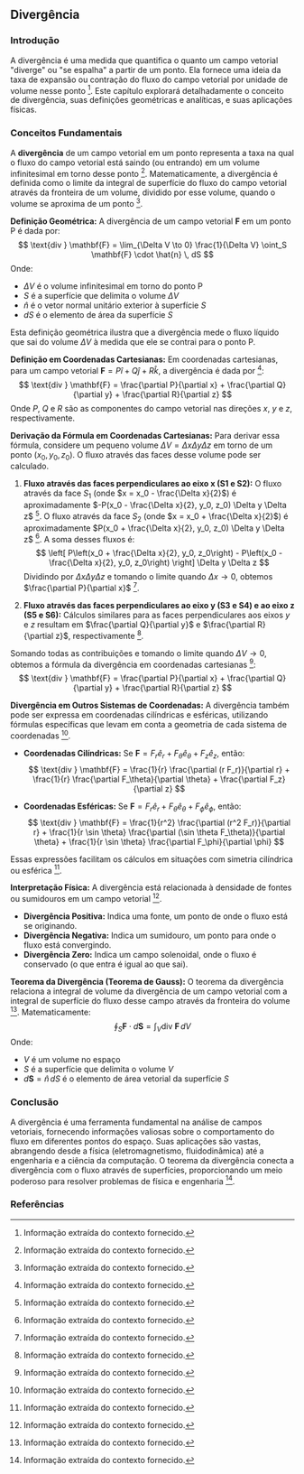 ## Divergência
### Introdução
A divergência é uma medida que quantifica o quanto um campo vetorial "diverge" ou "se espalha" a partir de um ponto. Ela fornece uma ideia da taxa de expansão ou contração do fluxo do campo vetorial por unidade de volume nesse ponto [^1]. Este capítulo explorará detalhadamente o conceito de divergência, suas definições geométricas e analíticas, e suas aplicações físicas.

### Conceitos Fundamentais
A **divergência** de um campo vetorial em um ponto representa a taxa na qual o fluxo do campo vetorial está saindo (ou entrando) em um volume infinitesimal em torno desse ponto [^1]. Matematicamente, a divergência é definida como o limite da integral de superfície do fluxo do campo vetorial através da fronteira de um volume, dividido por esse volume, quando o volume se aproxima de um ponto [^1].

**Definição Geométrica:**
A divergência de um campo vetorial **F** em um ponto P é dada por:
$$ \text{div } \mathbf{F} = \lim_{\Delta V \to 0} \frac{1}{\Delta V} \oint_S \mathbf{F} \cdot \hat{n} \, dS $$
Onde:
*   $\Delta V$ é o volume infinitesimal em torno do ponto P
*   $S$ é a superfície que delimita o volume $\Delta V$
*   $\hat{n}$ é o vetor normal unitário exterior à superfície $S$
*   $dS$ é o elemento de área da superfície $S$

Esta definição geométrica ilustra que a divergência mede o fluxo líquido que sai do volume $\Delta V$ à medida que ele se contrai para o ponto P.

**Definição em Coordenadas Cartesianas:**
Em coordenadas cartesianas, para um campo vetorial $\mathbf{F} = P\hat{i} + Q\hat{j} + R\hat{k}$, a divergência é dada por [^1]:
$$ \text{div } \mathbf{F} = \frac{\partial P}{\partial x} + \frac{\partial Q}{\partial y} + \frac{\partial R}{\partial z} $$
Onde $P$, $Q$ e $R$ são as componentes do campo vetorial nas direções $x$, $y$ e $z$, respectivamente.

**Derivação da Fórmula em Coordenadas Cartesianas:**
Para derivar essa fórmula, considere um pequeno volume $\Delta V = \Delta x \Delta y \Delta z$ em torno de um ponto $(x_0, y_0, z_0)$. O fluxo através das faces desse volume pode ser calculado.

1.  **Fluxo através das faces perpendiculares ao eixo x (S1 e S2):**
    O fluxo através da face $S_1$ (onde $x = x_0 - \frac{\Delta x}{2}$) é aproximadamente $-P(x_0 - \frac{\Delta x}{2}, y_0, z_0) \Delta y \Delta z$ [^1].
    O fluxo através da face $S_2$ (onde $x = x_0 + \frac{\Delta x}{2}$) é aproximadamente $P(x_0 + \frac{\Delta x}{2}, y_0, z_0) \Delta y \Delta z$ [^1].
    A soma desses fluxos é:
    $$ \left[ P\left(x_0 + \frac{\Delta x}{2}, y_0, z_0\right) - P\left(x_0 - \frac{\Delta x}{2}, y_0, z_0\right) \right] \Delta y \Delta z $$
    Dividindo por $\Delta x \Delta y \Delta z$ e tomando o limite quando $\Delta x \to 0$, obtemos $\frac{\partial P}{\partial x}$ [^1].

2.  **Fluxo através das faces perpendiculares ao eixo y (S3 e S4) e ao eixo z (S5 e S6):**
    Cálculos similares para as faces perpendiculares aos eixos $y$ e $z$ resultam em $\frac{\partial Q}{\partial y}$ e $\frac{\partial R}{\partial z}$, respectivamente [^1].

Somando todas as contribuições e tomando o limite quando $\Delta V \to 0$, obtemos a fórmula da divergência em coordenadas cartesianas [^1]:
$$ \text{div } \mathbf{F} = \frac{\partial P}{\partial x} + \frac{\partial Q}{\partial y} + \frac{\partial R}{\partial z} $$

**Divergência em Outros Sistemas de Coordenadas:**
A divergência também pode ser expressa em coordenadas cilíndricas e esféricas, utilizando fórmulas específicas que levam em conta a geometria de cada sistema de coordenadas [^1].

*   **Coordenadas Cilíndricas:**
    Se $\mathbf{F} = F_r \hat{e}_r + F_\theta \hat{e}_\theta + F_z \hat{e}_z$, então:
    $$ \text{div } \mathbf{F} = \frac{1}{r} \frac{\partial (r F_r)}{\partial r} + \frac{1}{r} \frac{\partial F_\theta}{\partial \theta} + \frac{\partial F_z}{\partial z} $$

*   **Coordenadas Esféricas:**
    Se $\mathbf{F} = F_r \hat{e}_r + F_\theta \hat{e}_\theta + F_\phi \hat{e}_\phi$, então:
    $$ \text{div } \mathbf{F} = \frac{1}{r^2} \frac{\partial (r^2 F_r)}{\partial r} + \frac{1}{r \sin \theta} \frac{\partial (\sin \theta F_\theta)}{\partial \theta} + \frac{1}{r \sin \theta} \frac{\partial F_\phi}{\partial \phi} $$

Essas expressões facilitam os cálculos em situações com simetria cilíndrica ou esférica [^1].

**Interpretação Física:**
A divergência está relacionada à densidade de fontes ou sumidouros em um campo vetorial [^1].

*   **Divergência Positiva:** Indica uma fonte, um ponto de onde o fluxo está se originando.
*   **Divergência Negativa:** Indica um sumidouro, um ponto para onde o fluxo está convergindo.
*   **Divergência Zero:** Indica um campo solenoidal, onde o fluxo é conservado (o que entra é igual ao que sai).

**Teorema da Divergência (Teorema de Gauss):**
O teorema da divergência relaciona a integral de volume da divergência de um campo vetorial com a integral de superfície do fluxo desse campo através da fronteira do volume [^1]. Matematicamente:
$$ \oint_S \mathbf{F} \cdot d\mathbf{S} = \int_V \text{div } \mathbf{F} \, dV $$
Onde:
*   $V$ é um volume no espaço
*   $S$ é a superfície que delimita o volume $V$
*   $d\mathbf{S} = \hat{n} \, dS$ é o elemento de área vetorial da superfície $S$

### Conclusão
A divergência é uma ferramenta fundamental na análise de campos vetoriais, fornecendo informações valiosas sobre o comportamento do fluxo em diferentes pontos do espaço. Suas aplicações são vastas, abrangendo desde a física (eletromagnetismo, fluidodinâmica) até a engenharia e a ciência da computação. O teorema da divergência conecta a divergência com o fluxo através de superfícies, proporcionando um meio poderoso para resolver problemas de física e engenharia [^1].

### Referências
[^1]: Informação extraída do contexto fornecido.

<!-- END -->